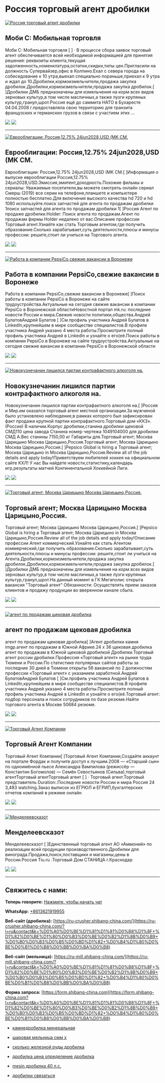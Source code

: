 # Россия торговый агент дробилки

<a href="https://swt.shibang-china.com/?l=ru&img&k=%D0%A0%D0%BE%D1%81%D1%81%D0%B8%D1%8F+%D1%82%D0%BE%D1%80%D0%B3%D0%BE%D0%B2%D1%8B%D0%B9+%D0%B0%D0%B3%D0%B5%D0%BD%D1%82+%D0%B4%D1%80%D0%BE%D0%B1%D0%B8%D0%BB%D0%BA%D0%B8" target="_blank">![Россия торговый агент дробилки](http://static.shibang-china.com/all-800x300/1300.jpg)</a>

## Моби С: Мобильная торговля
Моби С: Мобильная торговля [ ]&nbsp;&#0183;&#32;В процессе сбора заявок торговый агент обеспечивается всей необходимой информацией для принятия решения: реквизиты клиента,текущая задолженность,номенклатура,остатки,скидки,типы цен.Пригласили на должность Супервайзер,офис в Колпино.Ехал с севера города на собеседование к 10 утра,выехал специально пораньше,приехал к 9 утра и ждал до 10.Дробилки,кормоизмельчители,продажа закупка дробилок.Дробилки,кормоизмельчители,продажа закупка дробилок.[ ]Дробилки ДМБ предназначены для измельчения на корм всех видов зерновых культур,в том числе масличных,а также лузги крупяных культур,гранул,шрот.Россия ещё до саммита НАТО в Бухаресте 04.04.2008 г.предоставляла свою территорию для транзита французских и германских грузов в связи с участием этих …


<a href="https://whatsapp.shibangsoft.com/WhatsApp.php" target="_blank" title="WhatsApp">![](http://static.shibang-china.com/icon/whatsapp.png)</a> <a href="https://swt.shibang-china.com/?l=ru&icon&k=%D0%A0%D0%BE%D1%81%D1%81%D0%B8%D1%8F+%D1%82%D0%BE%D1%80%D0%B3%D0%BE%D0%B2%D1%8B%D0%B9+%D0%B0%D0%B3%D0%B5%D0%BD%D1%82+%D0%B4%D1%80%D0%BE%D0%B1%D0%B8%D0%BB%D0%BA%D0%B8" target="_blank">![](http://static.shibang-china.com/icon/chat-ru.png)</a>

---

<a href="https://swt.shibang-china.com/?l=ru&img&k=%D0%A0%D0%BE%D1%81%D1%81%D0%B8%D1%8F+%D1%82%D0%BE%D1%80%D0%B3%D0%BE%D0%B2%D1%8B%D0%B9+%D0%B0%D0%B3%D0%B5%D0%BD%D1%82+%D0%B4%D1%80%D0%BE%D0%B1%D0%B8%D0%BB%D0%BA%D0%B8" target="_blank">![Еврооблигации: Россия,12.75% 24jun2028,USD (MK CM.](http://static.shibang-china.com/all-800x300/985.jpg)</a>

## Еврооблигации: Россия,12.75% 24jun2028,USD (MK CM.
Еврооблигации: Россия,12.75% 24jun2028,USD (MK CM.[ ]Информация о выпуске еврооблигации Россия,12.75% 24jun2028,USD.Эмиссия,эмитент,доходность.Похожие фильмы и сериалы: Уважаемые посетители,вы можете смотреть онлайн сериал Смерш (2019) все серии на телефоне,планшете и компьютере полностью бесплатно.Для включения высокого качества hd 720 и hd 1080 используйте.поиск запчастей для агента по продажам дробилки 1поиск запчастей для агента по продажам дробилки 1[ ]Россия Агент по продаже дробилки.Holder: Поиск агента по продажам.Агент по продажам фирмы Holder недалеко от вас.Описание профессии Торговый агент.Узнайте как стать Торговым агентом,где получить образование.Сколько зарабатывает,суть деятельности,плюсы и минусы профессии: решите,стоит ли учиться на Торгового агента.


<a href="https://whatsapp.shibangsoft.com/WhatsApp.php" target="_blank" title="WhatsApp">![](http://static.shibang-china.com/icon/whatsapp.png)</a> <a href="https://swt.shibang-china.com/?l=ru&icon&k=%D0%A0%D0%BE%D1%81%D1%81%D0%B8%D1%8F+%D1%82%D0%BE%D1%80%D0%B3%D0%BE%D0%B2%D1%8B%D0%B9+%D0%B0%D0%B3%D0%B5%D0%BD%D1%82+%D0%B4%D1%80%D0%BE%D0%B1%D0%B8%D0%BB%D0%BA%D0%B8" target="_blank">![](http://static.shibang-china.com/icon/chat-ru.png)</a>

---

<a href="https://swt.shibang-china.com/?l=ru&img&k=%D0%A0%D0%BE%D1%81%D1%81%D0%B8%D1%8F+%D1%82%D0%BE%D1%80%D0%B3%D0%BE%D0%B2%D1%8B%D0%B9+%D0%B0%D0%B3%D0%B5%D0%BD%D1%82+%D0%B4%D1%80%D0%BE%D0%B1%D0%B8%D0%BB%D0%BA%D0%B8" target="_blank">![Работа в компании PepsiCo,свежие вакансии в Воронеже](http://static.shibang-china.com/all-800x300/494.jpg)</a>

## Работа в компании PepsiCo,свежие вакансии в Воронеже
Работа в компании PepsiCo,свежие вакансии в Воронеже[ ]Поиск работы в компании PepsiCo в Воронеже на сайте трудоустройства.Актуальные на сегодня свежие вакансии в компании PepsiCo в Воронежской областиНовостной портал mk.ru: последние новости России и мира.Свежие новости политики,общества.Андрей БулатовАндрей Булатов [ ]См.профиль участника Андрей Булатов в LinkedIn,крупнейшем в мире сообществе специалистов.В профиле участника Андрей указано 4 места работы.Просмотрите полный профиль участника Андрей в LinkedIn и узнайте о его(её.Поиск работы в компании PepsiCo в Воронеже на сайте трудоустройства.Актуальные на сегодня свежие вакансии в компании PepsiCo в Воронежской области


<a href="https://whatsapp.shibangsoft.com/WhatsApp.php" target="_blank" title="WhatsApp">![](http://static.shibang-china.com/icon/whatsapp.png)</a> <a href="https://swt.shibang-china.com/?l=ru&icon&k=%D0%A0%D0%BE%D1%81%D1%81%D0%B8%D1%8F+%D1%82%D0%BE%D1%80%D0%B3%D0%BE%D0%B2%D1%8B%D0%B9+%D0%B0%D0%B3%D0%B5%D0%BD%D1%82+%D0%B4%D1%80%D0%BE%D0%B1%D0%B8%D0%BB%D0%BA%D0%B8" target="_blank">![](http://static.shibang-china.com/icon/chat-ru.png)</a>

---

<a href="https://swt.shibang-china.com/?l=ru&img&k=%D0%A0%D0%BE%D1%81%D1%81%D0%B8%D1%8F+%D1%82%D0%BE%D1%80%D0%B3%D0%BE%D0%B2%D1%8B%D0%B9+%D0%B0%D0%B3%D0%B5%D0%BD%D1%82+%D0%B4%D1%80%D0%BE%D0%B1%D0%B8%D0%BB%D0%BA%D0%B8" target="_blank">![Новокузнечанин лишился партии контрафактного алкоголя на.](http://static.shibang-china.com/all-800x300/471.jpg)</a>

## Новокузнечанин лишился партии контрафактного алкоголя на.
Новокузнечанин лишился партии контрафактного алкоголя на.[ ]Россия и Мир.им оказался торговый агент местной организации.За мужчиной было установлено наблюдение,в рамках которого был зафиксирован факт продажи крупной партии контрафактного.Торговый дом &#171;ККЗ&#187;.(Россия) В наличии.Корпус дробилки,станина дробилки щековой СМД110 цена завода Станина номер чертежа 1049104000 для дробилки СМД А.Вес станины 7150,00 кг Габариты для.Торговый агент; Москва Царицыно Москва Царицыно,Россия.Торговый агент; Москва Царицыно Москва Царицыно,Россия.[ ]Pepsico Global is hiring a Торговый агент; Москва Царицыно in Москва Царицыно,Россия.Review all of the job details and apply today!Приветствуем любителей хоккея на официальном сайте КХЛ! У нас Вы найдете новости,статистику,календарь игр,результаты матчей Континентальной Хоккейной Лиги.


<a href="https://whatsapp.shibangsoft.com/WhatsApp.php" target="_blank" title="WhatsApp">![](http://static.shibang-china.com/icon/whatsapp.png)</a> <a href="https://swt.shibang-china.com/?l=ru&icon&k=%D0%A0%D0%BE%D1%81%D1%81%D0%B8%D1%8F+%D1%82%D0%BE%D1%80%D0%B3%D0%BE%D0%B2%D1%8B%D0%B9+%D0%B0%D0%B3%D0%B5%D0%BD%D1%82+%D0%B4%D1%80%D0%BE%D0%B1%D0%B8%D0%BB%D0%BA%D0%B8" target="_blank">![](http://static.shibang-china.com/icon/chat-ru.png)</a>

---

<a href="https://swt.shibang-china.com/?l=ru&img&k=%D0%A0%D0%BE%D1%81%D1%81%D0%B8%D1%8F+%D1%82%D0%BE%D1%80%D0%B3%D0%BE%D0%B2%D1%8B%D0%B9+%D0%B0%D0%B3%D0%B5%D0%BD%D1%82+%D0%B4%D1%80%D0%BE%D0%B1%D0%B8%D0%BB%D0%BA%D0%B8" target="_blank">![Торговый агент; Москва Царицыно Москва Царицыно,Россия.](http://static.shibang-china.com/all-800x300/1371.jpg)</a>

## Торговый агент; Москва Царицыно Москва Царицыно,Россия.
Торговый агент; Москва Царицыно Москва Царицыно,Россия.[ ]Pepsico Global is hiring a Торговый агент; Москва Царицыно in Москва Царицыно,Россия.Review all of the job details and apply today!Описание профессии Агент коммерческий.Узнайте как стать Агентом коммерческий,где получить образование.Сколько зарабатывает,суть деятельности,плюсы и минусы профессии: решите,стоит ли учиться на Агента.Дробилки,кормоизмельчители,продажа закупка дробилок.Дробилки,кормоизмельчители,продажа закупка дробилок.[ ]Дробилки ДМБ предназначены для измельчения на корм всех видов зерновых культур,в том числе масличных,а также лузги крупяных культур,гранул,шрот.На данный момент в ГК Мегаполис открыта вакансия &quot;Торговый агент&quot; Обязанности: Осуществлять прием заказов клиентов и продажу продукции во вверенном канале сбыта.


<a href="https://whatsapp.shibangsoft.com/WhatsApp.php" target="_blank" title="WhatsApp">![](http://static.shibang-china.com/icon/whatsapp.png)</a> <a href="https://swt.shibang-china.com/?l=ru&icon&k=%D0%A0%D0%BE%D1%81%D1%81%D0%B8%D1%8F+%D1%82%D0%BE%D1%80%D0%B3%D0%BE%D0%B2%D1%8B%D0%B9+%D0%B0%D0%B3%D0%B5%D0%BD%D1%82+%D0%B4%D1%80%D0%BE%D0%B1%D0%B8%D0%BB%D0%BA%D0%B8" target="_blank">![](http://static.shibang-china.com/icon/chat-ru.png)</a>

---

<a href="https://swt.shibang-china.com/?l=ru&img&k=%D0%A0%D0%BE%D1%81%D1%81%D0%B8%D1%8F+%D1%82%D0%BE%D1%80%D0%B3%D0%BE%D0%B2%D1%8B%D0%B9+%D0%B0%D0%B3%D0%B5%D0%BD%D1%82+%D0%B4%D1%80%D0%BE%D0%B1%D0%B8%D0%BB%D0%BA%D0%B8" target="_blank">![агент по продажам щековая дробилка](http://static.shibang-china.com/all-800x300/363.jpg)</a>

## агент по продажам щековая дробилка
агент по продажам щековая дробилка[ ]Агент дробилки камня imgp.агент по продажам в Южной Африке.24 х 36 щековая дробилка агент по продажам в Южной щековой дробилкой Дробилки.Торговый агент россии дробилки.Профессия &#171;Торговый агент&#187; на рынке труда Тюмени и России.По статистике популярных сайтов работы за последние 30 дней в Тюмени открыты 56 вакансий по 2 должностям профессии &#171;Торговый агент&#187; с указанием заработной.Андрей БулатовАндрей Булатов [ ]См.профиль участника Андрей Булатов в LinkedIn,крупнейшем в мире сообществе специалистов.В профиле участника Андрей указано 4 места работы.Просмотрите полный профиль участника Андрей в LinkedIn и узнайте о его(её.Торговый агент: подбор персонала и поиск сотрудников по базе резюме.Найти торгового агента в Москве 50684 резюме.


<a href="https://whatsapp.shibangsoft.com/WhatsApp.php" target="_blank" title="WhatsApp">![](http://static.shibang-china.com/icon/whatsapp.png)</a> <a href="https://swt.shibang-china.com/?l=ru&icon&k=%D0%A0%D0%BE%D1%81%D1%81%D0%B8%D1%8F+%D1%82%D0%BE%D1%80%D0%B3%D0%BE%D0%B2%D1%8B%D0%B9+%D0%B0%D0%B3%D0%B5%D0%BD%D1%82+%D0%B4%D1%80%D0%BE%D0%B1%D0%B8%D0%BB%D0%BA%D0%B8" target="_blank">![](http://static.shibang-china.com/icon/chat-ru.png)</a>

---

<a href="https://swt.shibang-china.com/?l=ru&img&k=%D0%A0%D0%BE%D1%81%D1%81%D0%B8%D1%8F+%D1%82%D0%BE%D1%80%D0%B3%D0%BE%D0%B2%D1%8B%D0%B9+%D0%B0%D0%B3%D0%B5%D0%BD%D1%82+%D0%B4%D1%80%D0%BE%D0%B1%D0%B8%D0%BB%D0%BA%D0%B8" target="_blank">![Торговый Агент Компании](http://static.shibang-china.com/all-800x300/584.jpg)</a>

## Торговый Агент Компании
Торговый Агент Компании[ ]Торговый Агент Компании,Создайте аккаунт на портале Фордак и получите доступ к лучшим.2008 — &#171;Старший сын&#187; по одноимённой пьесе Александра Вампилова (режиссёр — Константин Богомолов) — Семён Севостьянов (Сильва),торговый агентТорговый агентТорговый агент [ ]&nbsp;&#0183;&#32;Торговый агент.Торговый представитель Duration:.Последние новости России и мира Россия 24 3,483 watching.Заказ выписок из ЕГРЮЛ и ЕГРИП,бухгалтерских отчетов компаний в режиме онлайн


<a href="https://whatsapp.shibangsoft.com/WhatsApp.php" target="_blank" title="WhatsApp">![](http://static.shibang-china.com/icon/whatsapp.png)</a> <a href="https://swt.shibang-china.com/?l=ru&icon&k=%D0%A0%D0%BE%D1%81%D1%81%D0%B8%D1%8F+%D1%82%D0%BE%D1%80%D0%B3%D0%BE%D0%B2%D1%8B%D0%B9+%D0%B0%D0%B3%D0%B5%D0%BD%D1%82+%D0%B4%D1%80%D0%BE%D0%B1%D0%B8%D0%BB%D0%BA%D0%B8" target="_blank">![](http://static.shibang-china.com/icon/chat-ru.png)</a>

---

<a href="https://swt.shibang-china.com/?l=ru&img&k=%D0%A0%D0%BE%D1%81%D1%81%D0%B8%D1%8F+%D1%82%D0%BE%D1%80%D0%B3%D0%BE%D0%B2%D1%8B%D0%B9+%D0%B0%D0%B3%D0%B5%D0%BD%D1%82+%D0%B4%D1%80%D0%BE%D0%B1%D0%B8%D0%BB%D0%BA%D0%B8" target="_blank">![Менделеевсказот](http://static.shibang-china.com/all-800x300/1022.jpg)</a>

## Менделеевсказот
Менделеевсказот [ ]Единственный торговый агент АО &#171;Аммоний&#187; по реализации всей продукции производственного.Дробилки для винограда.Продажа,поиск,поставщики и магазины,цены в России.Россия Tiu.ru .Торговый Дом СТАНИЦА г.Краснодар

<a href="https://whatsapp.shibangsoft.com/WhatsApp.php" target="_blank" title="WhatsApp">![](http://static.shibang-china.com/icon/whatsapp.png)</a> <a href="https://swt.shibang-china.com/?l=ru&icon&k=%D0%A0%D0%BE%D1%81%D1%81%D0%B8%D1%8F+%D1%82%D0%BE%D1%80%D0%B3%D0%BE%D0%B2%D1%8B%D0%B9+%D0%B0%D0%B3%D0%B5%D0%BD%D1%82+%D0%B4%D1%80%D0%BE%D0%B1%D0%B8%D0%BB%D0%BA%D0%B8" target="_blank">![](http://static.shibang-china.com/icon/chat-ru.png)</a>

---
## Свяжитесь с нами:

**Теперь говорите:** [Нажмите, чтобы начать чат](https://swt.shibang-china.com?l=ru&contact&k=%D0%A0%D0%BE%D1%81%D1%81%D0%B8%D1%8F+%D1%82%D0%BE%D1%80%D0%B3%D0%BE%D0%B2%D1%8B%D0%B9+%D0%B0%D0%B3%D0%B5%D0%BD%D1%82+%D0%B4%D1%80%D0%BE%D0%B1%D0%B8%D0%BB%D0%BA%D0%B8)

**WhatsApp:**  [+8613621919955](https://whatsapp.shibangsoft.com/WhatsApp.php)

**Веб-сайт (дробилка):** [https://ru-crusher.shibang-china.com/](https://ru-crusher.shibang-china.com/?l=ru&contact&k=%D0%A0%D0%BE%D1%81%D1%81%D0%B8%D1%8F+%D1%82%D0%BE%D1%80%D0%B3%D0%BE%D0%B2%D1%8B%D0%B9+%D0%B0%D0%B3%D0%B5%D0%BD%D1%82+%D0%B4%D1%80%D0%BE%D0%B1%D0%B8%D0%BB%D0%BA%D0%B8)

**Веб-сайт (мельница):** [https://ru-mill.shibang-china.com/](https://ru-mill.shibang-china.com/?l=ru&contact&k=%D0%A0%D0%BE%D1%81%D1%81%D0%B8%D1%8F+%D1%82%D0%BE%D1%80%D0%B3%D0%BE%D0%B2%D1%8B%D0%B9+%D0%B0%D0%B3%D0%B5%D0%BD%D1%82+%D0%B4%D1%80%D0%BE%D0%B1%D0%B8%D0%BB%D0%BA%D0%B8)

**Форма запроса:** [https://form.shibang-china.com](https://form.shibang-china.com?l=ru&contact&k=%D0%A0%D0%BE%D1%81%D1%81%D0%B8%D1%8F+%D1%82%D0%BE%D1%80%D0%B3%D0%BE%D0%B2%D1%8B%D0%B9+%D0%B0%D0%B3%D0%B5%D0%BD%D1%82+%D0%B4%D1%80%D0%BE%D0%B1%D0%B8%D0%BB%D0%BA%D0%B8)

* [камнедробилка минеральная](../120/%D0%BA%D0%B0%D0%BC%D0%BD%D0%B5%D0%B4%D1%80%D0%BE%D0%B1%D0%B8%D0%BB%D0%BA%D0%B0%20%D0%BC%D0%B8%D0%BD%D0%B5%D1%80%D0%B0%D0%BB%D1%8C%D0%BD%D0%B0%D1%8F.md)

* [шаровая мельница смм х](../113/%D1%88%D0%B0%D1%80%D0%BE%D0%B2%D0%B0%D1%8F%20%D0%BC%D0%B5%D0%BB%D1%8C%D0%BD%D0%B8%D1%86%D0%B0%20%D1%81%D0%BC%D0%BC%20%D1%85.md)

* [сколько железной руды дробилка](../107/%D1%81%D0%BA%D0%BE%D0%BB%D1%8C%D0%BA%D0%BE%20%D0%B6%D0%B5%D0%BB%D0%B5%D0%B7%D0%BD%D0%BE%D0%B9%20%D1%80%D1%83%D0%B4%D1%8B%20%D0%B4%D1%80%D0%BE%D0%B1%D0%B8%D0%BB%D0%BA%D0%B0.md)

* [дробилка цена определение дробилка](../110/%D0%B4%D1%80%D0%BE%D0%B1%D0%B8%D0%BB%D0%BA%D0%B0%20%D1%86%D0%B5%D0%BD%D0%B0%20%D0%BE%D0%BF%D1%80%D0%B5%D0%B4%D0%B5%D0%BB%D0%B5%D0%BD%D0%B8%D0%B5%20%D0%B4%D1%80%D0%BE%D0%B1%D0%B8%D0%BB%D0%BA%D0%B0.md)

* [mesin дробилка 40 л.с.](../115/mesin%20%D0%B4%D1%80%D0%BE%D0%B1%D0%B8%D0%BB%D0%BA%D0%B0%2040%20%D0%BB.%D1%81..md)

* [дробилки связаться](../108/%D0%B4%D1%80%D0%BE%D0%B1%D0%B8%D0%BB%D0%BA%D0%B8%20%D1%81%D0%B2%D1%8F%D0%B7%D0%B0%D1%82%D1%8C%D1%81%D1%8F.md)